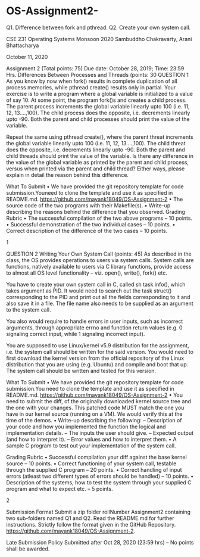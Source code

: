 # OS-Assignment2-
Q1. Difference between fork and pthread. Q2. Create your own system call.


CSE 231 Operating Systems Monsoon 2020 Sambuddho Chakravarty, Arani Bhattacharya

October 11, 2020

Assignment 2 (Total points: 75)
Due date: October 28, 2019; Time: 23:59 Hrs.
Differences Between Processes and Threads (points:
30
QUESTION 1 
As you know by now when fork() results in complete duplication of all process memories, while pthread create() results only in partial. Your exercise is to write a program where a global variable is initialized to a value of say 10. At some point, the program fork()s and creates a child process. The parent process increments the global variable linearly upto 100 (i.e. 11, 12, 13....,100). The child process does the opposite, i.e. decrements linearly upto -90. Both the parent and child processes should print the value of the variable.

Repeat the same using pthread create(), where the parent threat increments the global variable linearly upto 100 (i.e. 11, 12, 13....,100). The child threat does the opposite, i.e. decrements linearly upto -90. Both the parent and child threads should print the value of the variable. Is there any difference in the value of the global variable as printed by the parent and child process, versus when printed via the parent and child thread?
Either ways, please explain in detail the reason behind this difference.

What To Submit
• We have provided the git repository template for code submission.Youneed to clone the template and use it as specified in README.md. https://github.com/mayank18049/OS-Assignment-2
• The source code of the two programs with their Makefile(s).
• Write-up describing the reasons behind the difference that you observed.
Grading Rubric
• The successful compilation of the two above programs – 10 points.
• Successful demonstration of the two individual cases – 10 points.
• Correct description of the difference of the two cases – 10 points.

1

QUESTION 2
Writing Your Own System Call (points: 45)
As described in the class, the OS provides operations to users via system calls. System calls are functions, natively available to users via C library functions, provide access to almost all OS level functionality – viz. open(), write(), fork() etc.

You have to create your own system call in C, called sh task info(), which takes argument as PID. It would need to search out the task struct() corresponding to the PID and print out all the fields corresponding to it and also save it in a file. The file name also needs to be supplied as an argument to the system call.

You also would require to handle errors in user inputs, such as incorrect arguments, through appropriate errno and function return values (e.g. 0 signaling correct input, while 1 signaling incorrect input).

You are supposed to use Linux/kernel v5.9 distribution for the assignment, i.e. the system call should be written for the said version. You would need to first download the kernel version from the official repository of the Linux distribution that you are using (e.g. Ubuntu) and compile and boot that up. The system call should be written and tested for this version.

What To Submit
• We have provided the git repository template for code submission.You need to clone the template and use it as specified in README.md.
https://github.com/mayank18049/OS-Assignment-2
• You need to submit the diff, of the originally downloaded kernel source tree and the one with your changes. This patched code MUST match the one you have in our kernel source (running on a VM). We would verify this at the time of the demos.
• Write-up describing the following:
– Description of your code and how you implemented the function the logical and implementation details.
– The inputs the user should give.
– Expected output (and how to interpret it).
– Error values and how to interpret them.
• A sample C program to test out your implementation of the system call.

Grading Rubric
• Successful compilation your diff against the base kernel source – 10 points.
• Correct functioning of your system call, testable through the supplied C program – 20 points.
• Correct handling of input errors (atleast two different types of errors should be handled) – 10 points.
• Description of the systems, how to test the system through your supplied C program and what to expect etc. – 5 points.

2

Submission Format
Submit a zip folder rollNumber Assignment2 containing two sub-folders named Q1 and Q2. Read the README.md for further instructions. Strictly follow the format given in the GitHub Repository. https://github.com/mayank18049/OS-Assignment-2.

Late Submission Policy
Submitted after Oct 28, 2020 (23:59 hrs) – No points shall be awarded.
